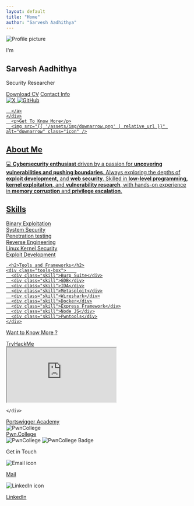 ```yaml
---
layout: default
title: "Home"
author: "Sarvesh Aadhithya"
---
```



<section id="profile">
  <div class="section__pic-container">
    <img src="{{ '/assets/img/profile.png' | relative_url }}" alt="Profile picture" />
  </div>
  <div class="section__text">
    <p class="section__text__p1">I'm</p>
    <h1 class="title">Sarvesh Aadhithya</h1>
    <p class="section__text__p2">Security Researcher</p>
    <div class="btn-container">
      <a href="{{ '/assets/SarveshAadhithya-CV.pdf' | relative_url }}" class="btn btn-color-2">Download CV</a>
      <a href="{{ '/#contact' | relative_url }}" class="btn btn-color-1">Contact Info</a>
    </div>
    <div id="socials-container">
      <a href="https://x.com/meeeSarvesh/" target="_blank">
        <img src="{{ '/assets/img/x.png' | relative_url }}" alt="X" class="icon" />
      </a>
      <a href="https://github.com/zoozoo-sec" target="_blank">
        <img src="{{ '/assets/img/github.png' | relative_url }}" alt="GitHub" class="icon" />
        
      </a>
    </div>
      <p>Get To Know More</p>
      <img src="{{ '/assets/img/downarrow.png' | relative_url }}" alt="downarrow" class="icon" />
  </div>

</section>

<!-- ABOUT SECTION -->
<section id="about">
<div class="about-wrapper">
  <div class="about-container">
    <h1>About Me</h1>
    <p>
      💻 <strong>Cybersecurity enthusiast</strong> driven by a passion for 
      <strong>uncovering vulnerabilities and pushing boundaries</strong>. 
      Always exploring the depths of <strong>exploit development,</strong> and <strong>web security</strong>. 
      Skilled in <strong>low-level programming, kernel exploitation,</strong> and 
      <strong>vulnerability research</strong>, with hands-on experience in 
      <strong>memory corruption</strong> and <strong>privilege escalation</strong>.
    </p>
    <h2>Skills</h2>
      <div class="skills-box">    
        <div class="skill">Binary Exploitation</div>
        <div class="skill">System Security</div>
        <div class="skill">Penetration testing</div>
        <div class="skill">Reverse Engineering</div>
        <div class="skill">Linux Kernel Security</div>
        <div class="skill">Exploit Development</div>
      </div>

     <h2>Tools and Frameworks</h2>
    <div class="tools-box">    
      <div class="skill">Burp Suite</div>
      <div class="skill">GDB</div>
      <div class="skill">IDA</div>
      <div class="skill">Metasploit</div>
      <div class="skill">Wireshark</div>
      <div class="skill">Docker</div>
      <div class="skill">Express Framework</div>
      <div class="skill">Node JS</div>
      <div class="skill">Pwntools</div>
    </div>
  </div>
</div>
 </section>



<section id="done">

<div class="done-container">
  <p class="section__text__p2">Want to Know More ?</p>
  <a href="https://tryhackme.com/p/zoozoo" class="section__text__p2"><u>TryHackMe</u></a>
  <div class="experience-container">
    <!-- Logo and Badge side by side -->
    <div class="thm-stats"> 
      <!-- Badge -->
      <iframe 
        src="https://tryhackme.com/api/v2/badges/public-profile?userPublicId=502322" 
        class="badge-frame">
      </iframe>

    </div>
  </div>

  </div>
</section>

<section id="done">
<div class="done-container">
    <a href="https://portswigger.net/web-security/hall-of-fame" class="section__text__p2"><u>Portswigger Academy</u></a>


  <div class="experience-container">
    <!-- Logo and Badge side by side -->
    <div class="thm-stats">
              <img src="{{ '/assets/img/webacademy.png  ' | relative_url }}" alt="PwnCollege" class="webacademy" />
    </div>
    
  </div>
  </div>
</section>

<section id="done">
<div class="done-container">
  <a href="https://pwn.college/hacker/12566" class="section__text__p2"><u>Pwn.College</u></a>

  <div class="experience-container">
    <!-- Flex container for side-by-side images -->
    <div class="image-container">
      <img src="{{ '/assets/img/pwncollege.png' | relative_url }}" alt="PwnCollege" class="side-image" />
      <img src="{{ '/assets/img/pwncollege1.png' | relative_url }}" alt="PwnCollege Badge" class="side-image" />
    </div>
  </div>
  </div>
</section>


<!-- CONTACT SECTION -->
<section id="contact">
  <p class="section__text__p2">Get in Touch</p>
  <div class="contact-container">
    <div class="contact-card">
      <img src="{{ '/assets/img/email.png' | relative_url }}" alt="Email icon" class="contact-icon" />
      <p><a href="mailto:this.sarvesh@gmail.com">Mail</a></p>
    </div>
    <div class="contact-card">
      <img src="{{ '/assets/img/linkedin.png' | relative_url }}" alt="LinkedIn icon" class="contact-icon" />
      <p><a href="https://www.linkedin.com/in/sarvesh-/" target="_blank">LinkedIn</a></p>
    </div>
  </div>
</section>




